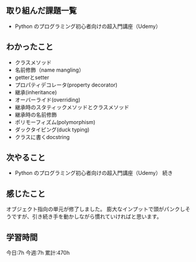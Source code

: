 ## 取り組んだ課題一覧
- Python のプログラミング初心者向けの超入門講座（Udemy）

	
## わかったこと
- クラスメソッド
- 名前修飾（name mangling）
- getterとsetter
- プロパティデコレータ(property decorator)
- 継承(inheritance)
- オーバーライド(overriding)
- 継承時のスタティックメソッドとクラスメソッド
- 継承時の名前修飾
- ポリモーフィズム(polymorphism)
- ダックタイピング(duck typing)
- クラスに書くdocstring



## 次やること
- Python のプログラミング初心者向けの超入門講座（Udemy） 続き
	

## 感じたこと
オブジェクト指向の単元が修了しました。
膨大なインプットで頭がパンクしそうですが、引き続き手を動かしながら慣れていければと思います。




## 学習時間
今日:7h
今週:7h 
累計:470h